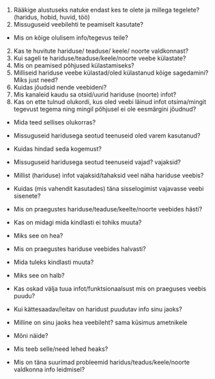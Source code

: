 1. Rääkige alustuseks natuke endast kes te olete ja millega tegelete? (haridus, hobid, huvid, töö)
2. Missuguseid veebilehti te peamiselt kasutate?
 * Mis on kõige olulisem info/tegevus teile?
2. Kas te huvitute hariduse/ teaduse/ keele/ noorte valdkonnast?
3. Kui sageli te hariduse/teaduse/keele/noorte veebe külastate?
4. Mis on peamised põhjused külastamiseks?
5. Milliseid hariduse veebe külastad/oled külastanud kõige sagedamini? Miks just need?
6. Kuidas jõudsid nende veebideni?
7. Mis kanaleid kaudu sa otsid/uurid hariduse (noorte) infot?
8. Kas on ette tulnud olukordi, kus oled veebi läinud infot otsima/mingit tegevust tegema ning mingil põhjusel ei ole eesmärgini jõudnud?
 * Mida teed sellises olukorras?
 * Missuguseid haridusega seotud teenuseid oled varem kasutanud?
 * Kuidas hindad seda kogemust?
 * Missuguseid haridusega seotud teenuseid vajad? vajaksid?
 * Millist (hariduse) infot vajaksid/tahaksid veel näha hariduse veebis?
 * Kuidas (mis vahendit kasutades) täna sisselogimist vajavasse veebi sisenete?
 * Mis on praegustes hariduse/teaduse/keelte/noorte veebides hästi? 
 * Kas on midagi mida kindlasti ei tohiks muuta? 
 * Miks see on hea?
 * Mis on praegustes hariduse veebides halvasti? 
 * Mida tuleks kindlasti muuta? 
 * Miks see on halb?
 * Kas oskad välja tuua infot/funktsionaalsust mis on praeguses veebis puudu?
 * Kui kättesaadav/leitav on haridust puudutav info sinu jaoks?
 * Milline on sinu jaoks hea veebileht? sama küsimus ametnikele
 * Mõni näide? 
 * Mis teeb selle/need lehed heaks?
 
 * Mis on täna suurimad probleemid haridus/teadus/keele/noorte valdkonna info leidmisel?




